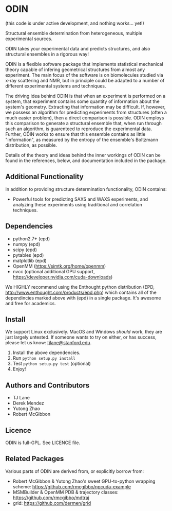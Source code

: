 ODIN
====

(this code is under active development, and nothing works... yet!)

Structural ensemble determination from heterogeneous, multiple experimental sources. 

ODIN takes your experimental data and predicts structures, and also structural ensembles in a rigorous way!

ODIN is a flexible software package that implements statistical mechanical theory capable of infering geometrical structures from almost any experiment. The main focus of the software is on biomolecules studied via x-ray scattering and NMR, but in principle could be adapted to a number of different experimental systems and techniques.

The driving idea behind ODIN is that when an experiment is performed on a system, that experiment contains some quantity of information about the system's geometry. Extracting that information may be difficult. If, however, we possess an algorithm for predicting experiments from structures (often a much easier problem), then a direct comparison is possible. ODIN employs this comparison to generate a structural ensemble that, when run through such an algorithm, is guarenteed to reproduce the experimental data. Further, ODIN works to ensure that this ensemble contains as little "information", as measured by the entropy of the ensemble's Boltzmann distribution, as possible.

Details of the theory and ideas behind the inner workings of ODIN can be found in the references, below, and documentation included in the package.

Additional Functionality
------------------------

In addition to providing structure determination functionality, ODIN contains:
* Powerful tools for predicting SAXS and WAXS experiments, and analyzing these experiments using traditional and correlation techniques.


Dependencies
------------
* python2.7+ (epd)
* numpy      (epd)
* scipy      (epd)
* pytables   (epd)
* matplotlib (epd)
* OpenMM     (https://simtk.org/home/openmm)
* nvcc       (optional additional GPU support, https://developer.nvidia.com/cuda-downloads)

We HIGHLY recommend using the Enthought python distribution (EPD, http://www.enthought.com/products/epd.php) which contains all of the dependincies marked above with (epd) in a single package. It's awesome and free for academics.


Install
-------

We support Linux exclusively. MacOS and Windows *should* work, they are just largely untested. If someone wants to try on either, or has success, please let us know: <tjlane@stanford.edu>.

1. Install the above dependencies.
2. Run `python setup.py install`
3. Test `python setup.py test` (optional)
4. Enjoy!


Authors and Contributors
------------------------
* TJ Lane
* Derek Mendez
* Yutong Zhao
* Robert McGibbon


Licence
-------

ODIN is full-GPL. See LICENCE file.


Related Packages
----------------

Various parts of ODIN are derived from, or explicitly borrow from:
* Robert McGibbon & Yutong Zhao's sweet GPU-to-python wrapping scheme: https://github.com/rmcgibbo/npcuda-example
* MSMBuilder & OpenMM PDB & trajectory classes: https://github.com/rmcgibbo/mdtraj
* grid: https://github.com/dermen/grid


